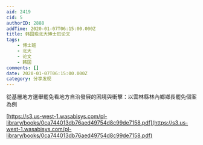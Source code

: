 ```yaml
---
aid: 2419
cid: 5
authorID: 2888
addTime: 2020-01-07T06:15:00.000Z
title: 韩国瑜北大博士班论文
tags:
    - 博士班
    - 北大
    - 论文
    - 韩国
comments: []
date: 2020-01-07T06:15:00.000Z
category: 分享发现
---
```


從基層地方選舉罷免看地方自治發展的困境與衝擊：以雲林縣林內鄉鄉長罷免個案為例

[https://s3.us-west-1.wasabisys.com/pl-library/books/0ca744013db76aed49754d8c99de7158.pdf](https://s3.us-west-1.wasabisys.com/pl-library/books/0ca744013db76aed49754d8c99de7158.pdf)
